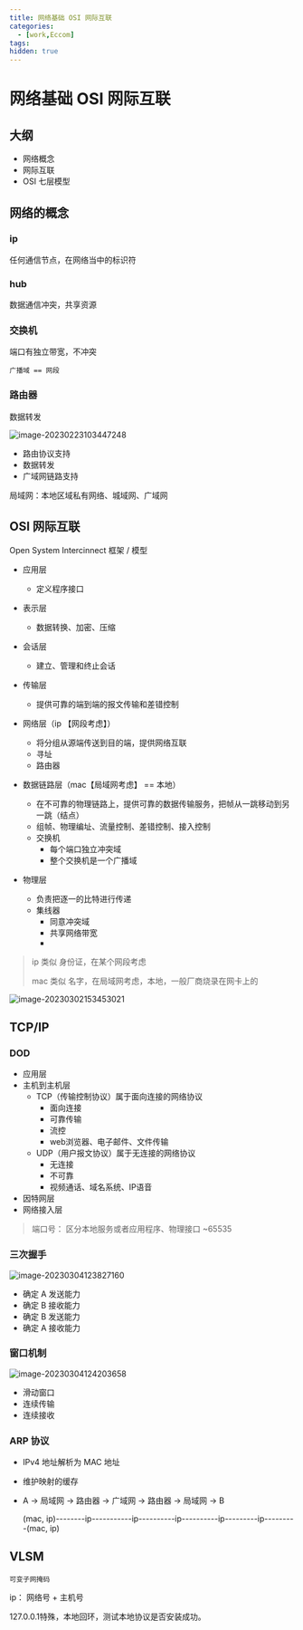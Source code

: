 ```yaml
---
title: 网络基础 OSI 网际互联
categories:
  - [work,Eccom]
tags: 
hidden: true
---
```


# 网络基础 OSI 网际互联

## 大纲

- 网络概念
- 网际互联
- OSI 七层模型

## 网络的概念

### ip

任何通信节点，在网络当中的标识符

### hub

数据通信冲突，共享资源

### 交换机

端口有独立带宽，不冲突

`广播域 == 网段`

### 路由器

数据转发

![image-20230223103447248](https://s2.loli.net/2023/02/23/MORBhLxezPNtYHb.png)

-  路由协议支持
- 数据转发
- 广域网链路支持

局域网：本地区域私有网络、城域网、广域网

## OSI 网际互联

Open System Intercinnect 框架 / 模型

- 应用层
  - 定义程序接口

- 表示层
  - 数据转换、加密、压缩

- 会话层
  - 建立、管理和终止会话

- 传输层
  - 提供可靠的端到端的报文传输和差错控制

- 网络层（ip 【网段考虑】）
  - 将分组从源端传送到目的端，提供网络互联
  - 寻址
  - 路由器

- 数据链路层（mac【局域网考虑】 == 本地）
  - 在不可靠的物理链路上，提供可靠的数据传输服务，把帧从一跳移动到另一跳（结点）
  - 组帧、物理编址、流量控制、差错控制、接入控制
  - 交换机
    - 每个端口独立冲突域
    - 整个交换机是一个广播域

- 物理层
  - 负责把逐一的比特进行传递
  - 集线器
    - 同意冲突域
    - 共享网络带宽
    - 


> ip 类似 身份证，在某个网段考虑
>
> mac 类似 名字，在局域网考虑，本地，一般厂商烧录在网卡上的

![image-20230302153453021](https://s2.loli.net/2023/03/02/AGtnYgDJ2ks5MBP.png)

## TCP/IP

### DOD

- 应用层
- 主机到主机层
  - TCP（传输控制协议）属于面向连接的网络协议
    - 面向连接
    - 可靠传输
    - 流控
    - web浏览器、电子邮件、文件传输
  - UDP（用户报文协议）属于无连接的网络协议
    - 无连接
    - 不可靠
    - 视频通话、域名系统、IP语音
- 因特网层
- 网络接入层

> 端口号： 区分本地服务或者应用程序、物理接口 ~65535

### 三次握手

![image-20230304123827160](https://s2.loli.net/2023/03/04/yuXLloJDs8qe2WO.png)

- 确定 A 发送能力
- 确定 B 接收能力
- 确定 B 发送能力
- 确定 A 接收能力

### 窗口机制

![image-20230304124203658](https://s2.loli.net/2023/03/04/TJS93Cn5BGkDqvw.png)

- 滑动窗口
- 连续传输
- 连续接收

### ARP 协议

- IPv4 地址解析为 MAC 地址

- 维护映射的缓存

- A -> 局域网 ->  路由器 -> 广域网 -> 路由器 -> 局域网 -> B

  (mac, ip)--------ip-----------ip----------ip----------ip---------ip---------(mac, ip)

## VLSM

`可变子网掩码`

ip： 网络号 + 主机号

127.0.0.1特殊，本地回环，测试本地协议是否安装成功。
